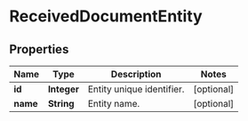 

# ReceivedDocumentEntity


## Properties

| Name | Type | Description | Notes |
|------------ | ------------- | ------------- | -------------|
|**id** | **Integer** | Entity unique identifier. |  [optional] |
|**name** | **String** | Entity name. |  [optional] |



